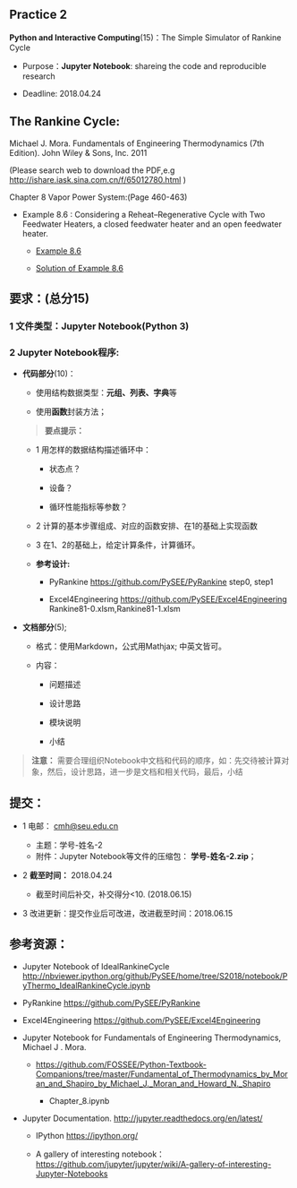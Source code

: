 ## Practice 2

**Python and Interactive Computing**(15)：The Simple Simulator of Rankine Cycle 
  
* Purpose：**Jupyter Notebook**: shareing the code and reproducible research

* Deadline: 2018.04.24
  
## The Rankine Cycle: 

Michael J. Mora. Fundamentals of Engineering Thermodynamics (7th Edition).  John Wiley & Sons, Inc. 2011

(Please search web to download the PDF,e.g http://ishare.iask.sina.com.cn/f/65012780.html )

Chapter 8 Vapor Power System:(Page 460-463)

* Example 8.6 : Considering a Reheat–Regenerative Cycle with Two Feedwater Heaters, a closed feedwater heater and an open feedwater heater. 

  * [Example 8.6](./rankine86.md) 

  * [Solution of Example 8.6](./rankine86-SP.txt)

## 要求：(总分15)

### 1 文件类型：Jupyter Notebook(Python 3)
    
### 2 Jupyter Notebook程序:
    
*  **代码部分**(10)：
  
   * 使用结构数据类型：**元组、列表、字典**等

   * 使用**函数**封装方法；
   
   >**要点提示：**
       
     * 1 用怎样的数据结构描述循环中：
        
        * 状态点？

        * 设备？

        * 循环性能指标等参数？

    * 2 计算的基本步骤组成、对应的函数安排、在1的基础上实现函数

    * 3 在1、2的基础上，给定计算条件，计算循环。  

    * **参考设计:**
       
       * PyRankine https://github.com/PySEE/PyRankine  step0, step1

       * Excel4Engineering https://github.com/PySEE/Excel4Engineering  Rankine81-0.xlsm,Rankine81-1.xlsm   
     
* **文档部分**(5);   
    
    * 格式：使用Markdown，公式用Mathjax; 中英文皆可。

    * 内容：

      * 问题描述
        
      * 设计思路
        
      * 模块说明
        
      * 小结 

> **注意：** 需要合理组织Notebook中文档和代码的顺序，如：先交待被计算对象，然后，设计思路，进一步是文档和相关代码，最后，小结      

## 提交：

* 1 电邮： cmh@seu.edu.cn
   
  * 主题：学号-姓名-2
  * 附件：Jupyter Notebook等文件的压缩包： **学号-姓名-2.zip**；

* 2 **截至时间：** 2018.04.24
  
  * 截至时间后补交，补交得分<10. (2018.06.15)

* 3 改进更新：提交作业后可改进，改进截至时间：2018.06.15

## 参考资源：

*  Jupyter Notebook of IdealRankineCycle http://nbviewer.ipython.org/github/PySEE/home/tree/S2018/notebook/PyThermo_IdealRankineCycle.ipynb
 
*  PyRankine https://github.com/PySEE/PyRankine

*  Excel4Engineering https://github.com/PySEE/Excel4Engineering  

*  Jupyter Notebook for Fundamentals of Engineering Thermodynamics, Michael J . Mora. 

   * https://github.com/FOSSEE/Python-Textbook-Companions/tree/master/Fundamental_of_Thermodynamics_by_Moran_and_Shapiro_by_Michael_J._Moran_and_Howard_N._Shapiro
   
     * Chapter_8.ipynb

* Jupyter Documentation. http://jupyter.readthedocs.org/en/latest/
    
    * IPython https://ipython.org/
    
    * A gallery of interesting notebook：https://github.com/jupyter/jupyter/wiki/A-gallery-of-interesting-Jupyter-Notebooks



  

